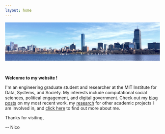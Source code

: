```yaml
---
layout: home
---
```


<center>
  <img style="margin-bottom:30px;" src="/img/index.jpg"/>
</center>

**Welcome to my website !**

I'm an engineering graduate student and researcher at the MIT Institute for Data, Systems, and Society. My interests include computational social sciences, political engagement, and digital government. Check out my [blog posts](/posts/) on my most recent work, my [research](/research/) for other academic projects I am involved in, and [click here](/about/) to find out more about me.

Thanks for visiting,

-- Nico

